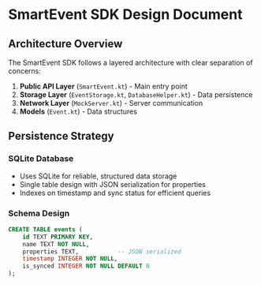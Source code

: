 # SmartEvent SDK Design Document

## Architecture Overview

The SmartEvent SDK follows a layered architecture with clear separation of concerns:

1. **Public API Layer** (`SmartEvent.kt`) - Main entry point
2. **Storage Layer** (`EventStorage.kt`, `DatabaseHelper.kt`) - Data persistence
3. **Network Layer** (`MockServer.kt`) - Server communication
4. **Models** (`Event.kt`) - Data structures

## Persistence Strategy

### SQLite Database
- Uses SQLite for reliable, structured data storage
- Single table design with JSON serialization for properties
- Indexes on timestamp and sync status for efficient queries


### Schema Design
```sql
CREATE TABLE events (
    id TEXT PRIMARY KEY,
    name TEXT NOT NULL,
    properties TEXT,           -- JSON serialized
    timestamp INTEGER NOT NULL,
    is_synced INTEGER NOT NULL DEFAULT 0
);
